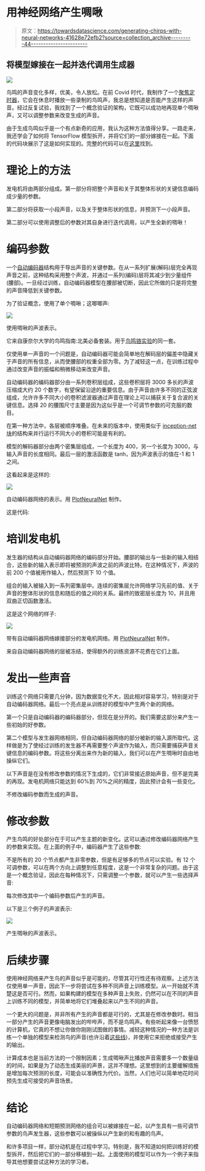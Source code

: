 # 用神经网络产生啁啾

> 原文：<https://towardsdatascience.com/generating-chirps-with-neural-networks-41628e72efb2?source=collection_archive---------44----------------------->

## 将模型嫁接在一起并迭代调用生成器

![](img/5d416968b25ab7a0910ac282967e6527.png)

鸟鸣的声音变化多样，优美，令人放松。在前 Covid 时代，我制作了一个[聚焦定时器](https://tomatotimer.app/)，它会在休息时播放一些录制的鸟鸣声，我总是想知道是否能产生这样的声音。经过反复试验，我找到了一个概念验证的架构，它既可以成功地再现单个啁啾声，又可以调整参数来改变生成的声音。

由于生成鸟鸣似乎是一个有点新奇的应用，我认为这种方法值得分享。一路走来，我还学会了如何将 TensorFlow 模型拆开，并将它们的一部分嫁接在一起。下面的代码块展示了这是如何实现的。完整的代码可以在[这里](https://jovian.ml/jason-o-jensen/generating-bird-sounds-proof-of-concept)找到。

# 理论上的方法

发电机将由两部分组成。第一部分将把整个声音和关于其整体形状的关键信息编码成少量的参数。

第二部分将获取一小段声音，以及关于整体形状的信息，并预测下一小段声音。

第二部分可以使用调整后的参数对其自身进行迭代调用，以产生全新的啁啾！

# 编码参数

一个[自动编码器](/deep-inside-autoencoders-7e41f319999f)结构用于导出声音的关键参数。在从一系列扩展(解码)层完全再现声音之前，这种结构采用整个声波，并通过一系列(编码)层将其减少到少量组件(腰部)。一旦经过训练，自动编码器模型在腰部被切断，因此它所做的只是将完整的声音降低到关键参数。

为了验证概念，使用了单个啁啾；这唧唧声:

![](img/6e975506630dab9a8e6ed1c5576f1d4a.png)

使用啁啾的声波表示。

它来自康奈尔大学的鸟鸣指南:北美必备套装。用于[鸟鸣铬实验](https://experiments.withgoogle.com/bird-sounds)的同一套。

仅使用单一声音的一个问题是，自动编码器可能会简单地在解码层的偏差中隐藏关于声音的所有信息，从而使腰部的权重全部为零。为了减轻这一点，在训练过程中通过改变声音的振幅和稍微移动来改变声音。

自动编码器的编码器部分由一系列卷积层组成，这些卷积层将 3000 多长的声波压缩成大约 20 个数字，有望保留沿途的重要信息。由于声音由许多不同的正弦波组成，允许许多不同大小的卷积滤波器通过声音在理论上可以捕获关于复合波的关键信息。选择 20 的腰围尺寸主要是因为这似乎是一个可调节参数的可克服的数目。

在第一种方法中，各层被顺序堆叠。在未来的版本中，使用类似于 [inception-net 块](https://nicolovaligi.com/history-inception-deep-learning-architecture.html)的结构来并行运行不同大小的卷积可能是有利的。

模型的解码器部分由两个密集层组成，一个长度为 400，另一个长度为 3000，与输入声音的长度相同。最后一层的激活函数是 tanh，因为声波表示的值在-1 和 1 之间。

这看起来是这样的:

![](img/60c528c893391bc4f6a0b10299269302.png)

自动编码器网络的表示。用 [PlotNeuralNet](https://github.com/HarisIqbal88/PlotNeuralNet) 制作。

这是代码:

# 培训发电机

发生器的结构从自动编码器网络的编码部分开始。腰部的输出与一些新的输入相结合，这些新的输入表示即将被预测的声波之前的声波比特。在这种情况下，声波的前 200 个值被用作输入，然后预测下 10 个值。

组合的输入被输入到一系列密集层中。连续的密集层允许网络学习先前的值、关于声音的整体形状的信息和随后的值之间的关系。最终的致密层长度为 10，并且用双曲正切函数激活。

这是这个网络的样子:

![](img/9953615b6476e43627b427db7a02344e.png)

带有自动编码器网络嫁接部分的发电机网络。用 [PlotNeuralNet](https://github.com/HarisIqbal88/PlotNeuralNet) 制作。

来自自动编码器网络的层被冻结，使得额外的训练资源不花费在它们上面。

# 发出一些声音

训练这个网络只需要几分钟，因为数据变化不大，因此相对容易学习，特别是对于自动编码器网络。最后一个亮点是从训练好的模型中产生两个新的网络。

第一个只是自动编码器的编码器部分，但现在是分开的。我们需要这部分来产生一些初始的好参数。

第二个模型与发生器网络相同，但自动编码器网络的部分被新的输入源所取代。这样做是为了使经过训练的发生器不再需要整个声波作为输入，而只需要捕获声音关键信息的编码参数。将这些分离出来作为新的输入，我们可以在产生啁啾时自由地操纵它们。

以下声音是在没有修改参数的情况下生成的，它们非常接近原始声音，但不是完美的再现。发电机网络只能达到 60%到 70%之间的精度，因此预计会有一些变化。

不修改编码参数而生成的声音。

# 修改参数

产生鸟鸣的好处部分在于可以产生主题的新变化。这可以通过修改编码器网络产生的参数来实现。在上面的例子中，编码器产生了这些参数:

不是所有的 20 个节点都产生非零参数，但是有足够多的节点可以实验。有 12 个可调参数，可以在两个方向上调整到任意程度，这是一个非常复杂的问题。由于这是一个概念验证，因此在每种情况下，只需调整一个参数，就可以产生一些选择声音:

每次修改其中一个编码参数后产生的声音。

以下是三个例子的声波表示:

![](img/62726d6c1b48a1d0b2760a6524a4de52.png)

产生啁啾的声波表示。

# 后续步骤

使用神经网络来产生鸟的声音似乎是可能的，尽管其可行性还有待观察。上述方法仅使用单一声音，因此下一步将尝试在多种不同声音上训练模型。从一开始就不清楚这是否可行。然而，如果构建的模型在多种声音上失败，仍然可以在不同的声音上训练不同的模型，并简单地将它们堆叠起来以产生不同的声音。

一个更大的问题是，并非所有产生的声音都是可行的，尤其是在修改参数时。相当一部分产生的声音更像电脑发出的哔哔声，而不是鸟鸣声。有些听起来像一台愤怒的计算机，它真的不想让你做你刚刚试图做的事情。减轻这种情况的一种方法是训练一个单独的模型来检测鸟的声音(也许沿着[这些线](/was-that-a-chirp-making-a-bird-audio-detection-convnet-on-pytorch-88400450bb19))，并使用它来拒绝或接受产生的输出。

计算成本也是当前方法的一个限制因素；生成啁啾声比播放声音需要多一个数量级的时间，如果是为了动态生成美丽的声景，这并不理想。这里想到的主要缓解措施是增加每次预测的长度，可能会以准确性为代价。当然，人们也可以简单地花时间预先生成可接受的声音场景。

# 结论

自动编码器网络和短期预测网络的组合可以被嫁接在一起，以产生具有一些可调节参数的鸟声发生器，这些参数可以被操纵以产生新的和有趣的鸟声。

和许多项目一样，部分动机是在过程中学习。特别是，我不知道如何把训练好的模型拆开，然后把它们的一部分移植到一起。上面使用的模型可以作为一个例子来指导其他想要尝试这种方法的学习者。